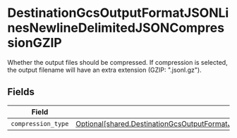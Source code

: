# DestinationGcsOutputFormatJSONLinesNewlineDelimitedJSONCompressionGZIP

Whether the output files should be compressed. If compression is selected, the output filename will have an extra extension (GZIP: ".jsonl.gz").


## Fields

| Field                                                                                                                                                                                                                      | Type                                                                                                                                                                                                                       | Required                                                                                                                                                                                                                   | Description                                                                                                                                                                                                                |
| -------------------------------------------------------------------------------------------------------------------------------------------------------------------------------------------------------------------------- | -------------------------------------------------------------------------------------------------------------------------------------------------------------------------------------------------------------------------- | -------------------------------------------------------------------------------------------------------------------------------------------------------------------------------------------------------------------------- | -------------------------------------------------------------------------------------------------------------------------------------------------------------------------------------------------------------------------- |
| `compression_type`                                                                                                                                                                                                         | [Optional[shared.DestinationGcsOutputFormatJSONLinesNewlineDelimitedJSONCompressionGZIPCompressionType]](undefined/models/shared/destinationgcsoutputformatjsonlinesnewlinedelimitedjsoncompressiongzipcompressiontype.md) | :heavy_minus_sign:                                                                                                                                                                                                         | N/A                                                                                                                                                                                                                        |